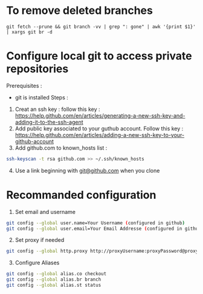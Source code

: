 # To remove deleted branches
```linux
git fetch --prune && git branch -vv | grep ": gone" | awk '{print $1}' | xargs git br -d
```
# Configure local git to access private repositories
Prerequisites :
* git is installed
Steps :
1. Creat an ssh key : follow this key : https://help.github.com/en/articles/generating-a-new-ssh-key-and-adding-it-to-the-ssh-agent
2. Add public key associated to your guthub account. Follow this key : https://help.github.com/en/articles/adding-a-new-ssh-key-to-your-github-account
3. Add github.com to known_hosts list :
```bash
ssh-keyscan -t rsa github.com >> ~/.ssh/known_hosts
```
4. Use a link beginning with git@github.com when you clone

# Recommanded configuration
1. Set email and username
```bash
git config --global user.name=Your Username (configured in github)
git config --global user.email=Your Email Addresse (configured in github)
```
2. Set proxy if needed
```bash
git config --global http.proxy http://proxyUsername:proxyPassword@proxy.server.com:port
```
3. Configure Aliases
```bash
git config --global alias.co checkout
git config --global alias.br branch
git config --global alias.st status
```
